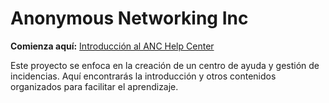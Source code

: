 # Anonymous Networking Inc

**Comienza aquí:** [Introducción al ANC Help Center](./00_ANC_Help_Center_Introduccion.md)

Este proyecto se enfoca en la creación de un centro de ayuda y gestión de incidencias. Aquí encontrarás la introducción y otros contenidos organizados para facilitar el aprendizaje.

